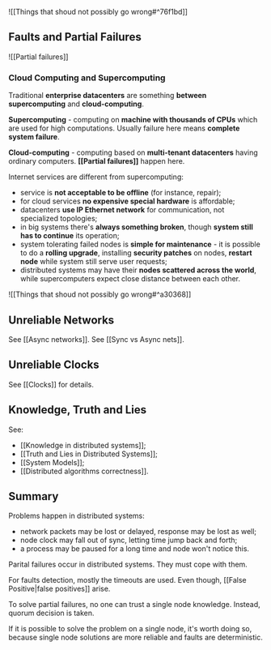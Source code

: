 ![[Things that shoud not possibly go wrong#^76f1bd]]

## Faults and Partial Failures

![[Partial failures]]

### Cloud Computing and Supercomputing

Traditional **enterprise datacenters** are something **between** **supercomputing** and **cloud-computing**.

**Supercomputing** - computing on **machine with thousands of CPUs** which are used for high computations. Usually failure here means **complete system failure**.

**Cloud-computing** - computing based on **multi-tenant datacenters** having ordinary computers. **[[Partial failures]]** happen here.

Internet services are different from supercomputing:
- service is **not acceptable to be offline** (for instance, repair);
- for cloud services **no expensive special hardware** is affordable;
- datacenters **use IP Ethernet network** for communication, not specialized topologies;
- in big systems there's **always something broken**, though **system still has to continue** its operation;
- system tolerating failed nodes is **simple for maintenance** - it is possible to do a **rolling upgrade**, installing **security patches** on nodes, **restart node** while system still serve user requests;
- distributed systems may have their **nodes scattered across the world**, while supercomputers expect close distance between each other.

![[Things that shoud not possibly go wrong#^a30368]]

## Unreliable Networks

See [[Async networks]].
See [[Sync vs Async nets]].

## Unreliable Clocks

See [[Clocks]] for details.

## Knowledge, Truth and Lies

See: 
- [[Knowledge in distributed systems]];
- [[Truth and Lies in Distributed Systems]];
- [[System Models]];
- [[Distributed algorithms correctness]].

## Summary

Problems happen in distributed systems:
- network packets may be lost or delayed, response may be lost as well;
- node clock may fall out of sync, letting time jump back and forth;
- a process may be paused for a long time and node won't notice this.

Parital failures occur in distributed systems. They must cope with them.

For faults detection, mostly the timeouts are used. Even though, [[False Positive|false positives]] arise.

To solve partial failures, no one can trust a single node knowledge. Instead, quorum decision is taken.

If it is possible to solve the problem on a single node, it's worth doing so, because single node solutions are more reliable and faults are deterministic.


